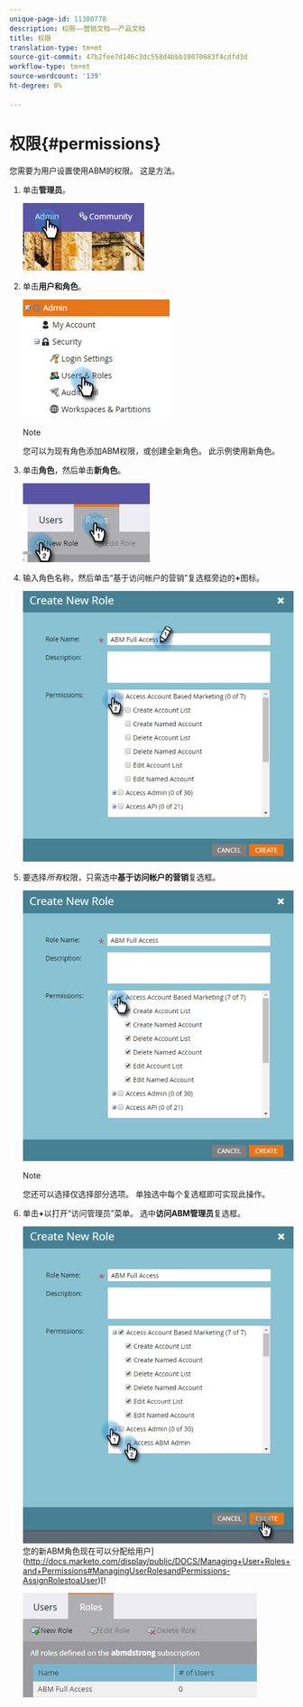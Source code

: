 ```yaml
---
unique-page-id: 11380778
description: 权限——营销文档——产品文档
title: 权限
translation-type: tm+mt
source-git-commit: 47b2fee7d146c3dc558d4bbb10070683f4cdfd3d
workflow-type: tm+mt
source-wordcount: '139'
ht-degree: 0%

---
```



# 权限{#permissions}

您需要为用户设置使用ABM的权限。 这是方法。

1. 单击&#x200B;**管理员**。

   ![](assets/one-2.png)

1. 单击&#x200B;**用户和角色**。

   ![](assets/two-2.png)

   >[!NOTE]
   >
   >您可以为现有角色添加ABM权限，或创建全新角色。 此示例使用新角色。

1. 单击&#x200B;**角色**，然后单击&#x200B;**新角色**。

   ![](assets/three-2.png)

1. 输入角色名称，然后单击“基于访问帐户的营销”复选框旁边的&#x200B;**+**&#x200B;图标。

   ![](assets/four-1.png)

1. 要选择&#x200B;*所有*&#x200B;权限，只需选中&#x200B;**基于访问帐户的营销**&#x200B;复选框。

   ![](assets/five-1.png)

   >[!NOTE]
   >
   >您还可以选择仅选择部分选项。 单独选中每个复选框即可实现此操作。

1. 单击&#x200B;**+**&#x200B;以打开“访问管理员”菜单。 选中&#x200B;**访问ABM管理员**&#x200B;复选框。

   ![](assets/six-1.png)\
   您的新ABM角色现在可以分配给用户](http://docs.marketo.com/display/public/DOCS/Managing+User+Roles+and+Permissions#ManagingUserRolesandPermissions-AssignRolestoaUser)[!

   ![](assets/seven.png)

